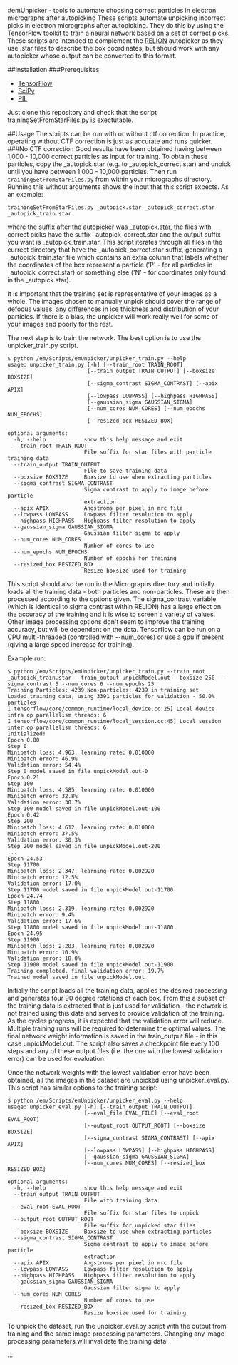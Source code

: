 #emUnpicker - tools to automate choosing correct particles in electron micrographs after autopicking
These scripts automate unpicking incorrect picks in electron micrographs after autopicking. They do this by using the [TensorFlow](https://www.tensorflow.org/) toolkit to train a neural network based on a set of correct picks. These scripts are intended to complement the [RELION](http://www2.mrc-lmb.cam.ac.uk/relion/index.php/Main_Page) autopicker as they use .star files to describe the box coordinates, but should work with any autopicker whose output can be converted to this format.

##Installation
###Prerequisites
- [TensorFlow](https://www.tensorflow.org/)
- [SciPy](https://www.scipy.org/scipylib/index.html)
- [PIL](http://www.pythonware.com/products/pil/)

Just clone this repository and check that the script trainingSetFromStarFiles.py is exectutable.

##Usage
The scripts can be run with or without ctf correction. In practice, operating without CTF correction is just as accurate and runs quicker.
###No CTF correction
Good results have been obtained having between 1,000 - 10,000 correct particles as input for training. To obtain these particles, copy the _autopick.star (e.g. to _autopick_correct.star) and unpick until you have between 1,000 - 10,000 particles. Then run `trainingSetFromStarFiles.py` from within your micrographs directory. Running this without arguments shows the input that this script expects. As an example:
```
trainingSetFromStarFiles.py _autopick.star _autopick_correct.star _autopick_train.star
``` 
where the suffix after the autopicker was _autopick.star, the files with correct picks have the suffix _autopick_correct.star and the output suffix you want is _autopick_train.star. This script iterates through all files in the currect directory that have the _autopick_correct.star suffix, generating a _autopick_train.star file which contains an extra column that labels whether the coordinates of the box represent a particle ('P' - for all particles in _autopick_correct.star) or something else ('N' - for coordinates only found in the _autopick.star). 

It is important that the training set is representative of your images as a whole. The images chosen to manually unpick should cover the range of defocus values, any differences in ice thickness and distribution of your particles. If there is a bias, the unpicker will work really well for some of your images and poorly for the rest.

The next step is to train the network. The best option is to use the unpicker_train.py script.
```
$ python /em/Scripts/emUnpicker/unpicker_train.py --help
usage: unpicker_train.py [-h] [--train_root TRAIN_ROOT]
                         [--train_output TRAIN_OUTPUT] [--boxsize BOXSIZE]
                         [--sigma_contrast SIGMA_CONTRAST] [--apix APIX]
                         [--lowpass LOWPASS] [--highpass HIGHPASS]
                         [--gaussian_sigma GAUSSIAN_SIGMA]
                         [--num_cores NUM_CORES] [--num_epochs NUM_EPOCHS]
                         [--resized_box RESIZED_BOX]

optional arguments:
  -h, --help            show this help message and exit
  --train_root TRAIN_ROOT
                        File suffix for star files with particle training data
  --train_output TRAIN_OUTPUT
                        File to save training data
  --boxsize BOXSIZE     Boxsize to use when extracting particles
  --sigma_contrast SIGMA_CONTRAST
                        Sigma contrast to apply to image before particle
                        extraction
  --apix APIX           Angstroms per pixel in mrc file
  --lowpass LOWPASS     Lowpass filter resolution to apply
  --highpass HIGHPASS   Highpass filter resolution to apply
  --gaussian_sigma GAUSSIAN_SIGMA
                        Gaussian filter sigma to apply
  --num_cores NUM_CORES
                        Number of cores to use
  --num_epochs NUM_EPOCHS
                        Number of epochs for training
  --resized_box RESIZED_BOX
                        Resize boxsize used for training
```
This script should also be run in the Micrographs directory and initially loads all the training data - both particles and non-particles. These are then processed according to the options given. The sigma_contrast variable (which is identical to sigma contrast within RELION) has a large effect on the accuracy of the training and it is wise to screen a variety of values. Other image processing options don't seem to improve the training accuracy, but will be dependent on the data. Tensorflow can be run on a CPU multi-threaded (controlled with --num_cores) or use a gpu if present (giving a large speed increase for training).

Example run:
```
$ python /em/Scripts/emUnpicker/unpicker_train.py --train_root _autopick_train.star --train_output unpickModel.out --boxsize 250 --sigma_contrast 5 --num_cores 6 --num_epochs 25
Training Particles: 4239 Non-particles: 4239 in training set
Loaded training data, using 3391 particles for validation - 50.0% particles
I tensorflow/core/common_runtime/local_device.cc:25] Local device intra op parallelism threads: 6
I tensorflow/core/common_runtime/local_session.cc:45] Local session inter op parallelism threads: 6
Initialized!
Epoch 0.00
Step 0
Minibatch loss: 4.963, learning rate: 0.010000
Minibatch error: 46.9%
Validation error: 54.4%
Step 0 model saved in file unpickModel.out-0
Epoch 0.21
Step 100
Minibatch loss: 4.585, learning rate: 0.010000
Minibatch error: 32.8%
Validation error: 30.7%
Step 100 model saved in file unpickModel.out-100
Epoch 0.42
Step 200
Minibatch loss: 4.612, learning rate: 0.010000
Minibatch error: 37.5%
Validation error: 30.3%
Step 200 model saved in file unpickModel.out-200
...
Epoch 24.53
Step 11700
Minibatch loss: 2.347, learning rate: 0.002920
Minibatch error: 12.5%
Validation error: 17.0%
Step 11700 model saved in file unpickModel.out-11700
Epoch 24.74
Step 11800
Minibatch loss: 2.319, learning rate: 0.002920
Minibatch error: 9.4%
Validation error: 17.6%
Step 11800 model saved in file unpickModel.out-11800
Epoch 24.95
Step 11900
Minibatch loss: 2.283, learning rate: 0.002920
Minibatch error: 10.9%
Validation error: 18.0%
Step 11900 model saved in file unpickModel.out-11900
Training completed, final validation error: 19.7%
Trained model saved in file unpickModel.out
```
Initially the script loads all the training data, applies the desired processing and generates four 90 degree rotations of each box. From this a subset of the training data is extracted that is just used for validation - the network is not trained using this data and serves to provide validation of the training. As the cycles progress, it is expected that the validation error will reduce. Multiple training runs will be required to determine the optimal values. The final network weight information is saved in the train_output file - in this case unpickModel.out. The script also saves a checkpoint file every 100 steps and any of these output files (i.e. the one with the lowest validation error) can be used for evaluation.

Once the network weights with the lowest validation error have been obtained, all the images in the dataset are unpicked using unpicker_eval.py. This script has similar options to the training script:
```
$ python /em/Scripts/emUnpicker/unpicker_eval.py --help
usage: unpicker_eval.py [-h] [--train_output TRAIN_OUTPUT]
                        [--eval_file EVAL_FILE] [--eval_root EVAL_ROOT]
                        [--output_root OUTPUT_ROOT] [--boxsize BOXSIZE]
                        [--sigma_contrast SIGMA_CONTRAST] [--apix APIX]
                        [--lowpass LOWPASS] [--highpass HIGHPASS]
                        [--gaussian_sigma GAUSSIAN_SIGMA]
                        [--num_cores NUM_CORES] [--resized_box RESIZED_BOX]

optional arguments:
  -h, --help            show this help message and exit
  --train_output TRAIN_OUTPUT
                        File with training data
  --eval_root EVAL_ROOT
                        File suffix for star files to unpick
  --output_root OUTPUT_ROOT
                        File suffix for unpicked star files
  --boxsize BOXSIZE     Boxsize to use when extracting particles
  --sigma_contrast SIGMA_CONTRAST
                        Sigma contrast to apply to image before particle
                        extraction
  --apix APIX           Angstroms per pixel in mrc file
  --lowpass LOWPASS     Lowpass filter resolution to apply
  --highpass HIGHPASS   Highpass filter resolution to apply
  --gaussian_sigma GAUSSIAN_SIGMA
                        Gaussian filter sigma to apply
  --num_cores NUM_CORES
                        Number of cores to use
  --resized_box RESIZED_BOX
                        Resize boxsize used for training
```
To unpick the dataset, run the unpicker_eval.py script with the output from training and the same image processing parameters. Changing any image processing parameters will invalidate the training data!

...
